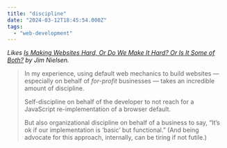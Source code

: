 ```yaml
---
title: "discipline"
date: "2024-03-12T18:45:54.000Z"
tags: 
  - "web-development"
---
```


_Likes [Is Making Websites Hard, Or Do We Make It Hard? Or Is It Some of Both?](https://blog.jim-nielsen.com/2024/hard-websites/) by Jim Nielsen._

> In my experience, using default web mechanics to build websites — especially on behalf of _for-profit_ businesses — takes an incredible amount of discipline.
> 
> Self-discipline on behalf of the developer to not reach for a JavaScript re-implementation of a browser default.
> 
> But also organizational discipline on behalf of a business to say, “It’s ok if our implementation is ‘basic’ but functional.” (And being advocate for this approach, internally, can be tiring if not futile.)
